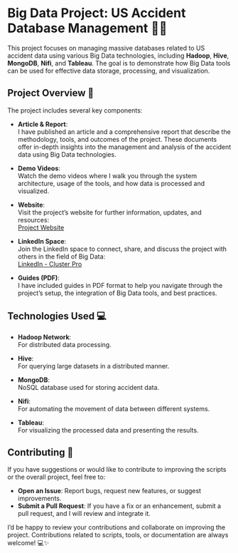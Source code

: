 # Big Data Project: US Accident Database Management 🚗💥

This project focuses on managing massive databases related to US accident data using various Big Data technologies, including **Hadoop**, **Hive**, **MongoDB**, **Nifi**, and **Tableau**. The goal is to demonstrate how Big Data tools can be used for effective data storage, processing, and visualization.

## Project Overview 📝

The project includes several key components:

- **Article & Report**:  
  I have published an article and a comprehensive report that describe the methodology, tools, and outcomes of the project. These documents offer in-depth insights into the management and analysis of the accident data using Big Data technologies.

- **Demo Videos**:  
  Watch the demo videos where I walk you through the system architecture, usage of the tools, and how data is processed and visualized.

- **Website**:  
  Visit the project’s website for further information, updates, and resources:  
  [Project Website](https://free47373.wordpress.com)

- **LinkedIn Space**:  
  Join the LinkedIn space to connect, share, and discuss the project with others in the field of Big Data:  
  [LinkedIn - Cluster Pro](https://www.linkedin.com/in/cluster-pro-636270316/)

- **Guides (PDF)**:  
  I have included guides in PDF format to help you navigate through the project’s setup, the integration of Big Data tools, and best practices.

## Technologies Used 💻

- **Hadoop Network**:  
  For distributed data processing.

- **Hive**:  
  For querying large datasets in a distributed manner.

- **MongoDB**:  
  NoSQL database used for storing accident data.

- **Nifi**:  
  For automating the movement of data between different systems.

- **Tableau**:  
  For visualizing the processed data and presenting the results.

## Contributing 🤝

If you have suggestions or would like to contribute to improving the scripts or the overall project, feel free to:

- **Open an Issue**: Report bugs, request new features, or suggest improvements.
- **Submit a Pull Request**: If you have a fix or an enhancement, submit a pull request, and I will review and integrate it.

I’d be happy to review your contributions and collaborate on improving the project. Contributions related to scripts, tools, or documentation are always welcome! 💻✨
